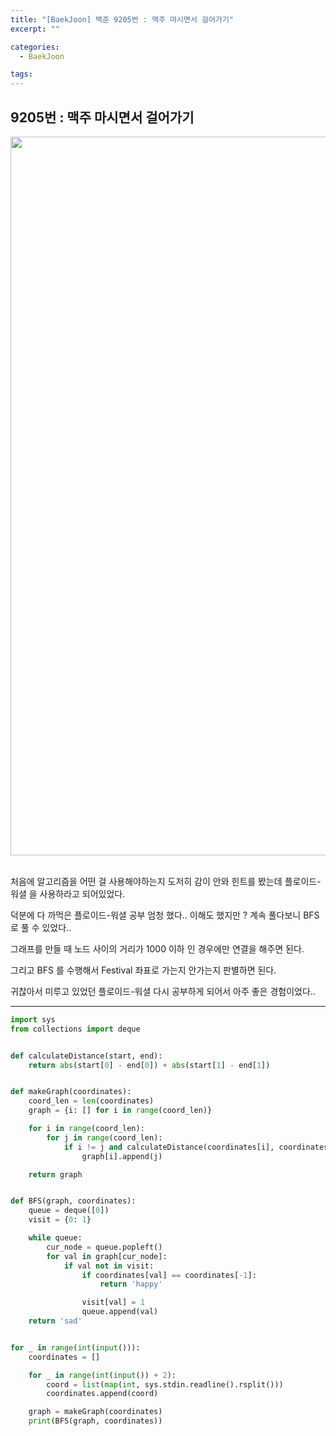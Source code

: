 ```yaml
---
title: "[BaekJoon] 백준 9205번 : 맥주 마시면서 걸어가기"
excerpt: ""

categories:
  - BaekJoon

tags:
---
```


## 9205번 : 맥주 마시면서 걸어가기

<center><img width="1150" alt="Beer" src="https://user-images.githubusercontent.com/54533309/94270320-d43bc000-ff7a-11ea-98ed-1c5cce71ac3c.png">
</center>

<br>

처음에 알고리즘을 어떤 걸 사용해야하는지 도저히 감이 안와 힌트를 봤는데 플로이드-워셜 을 사용하라고 되어있었다.

덕분에 다 까먹은 플로이드-워셜 공부 엄청 했다.. 이해도 했지만 ? 계속 풀다보니 BFS 로 풀 수 있었다..

그래프를 만들 때 노드 사이의 거리가 1000 이하 인 경우에만 연결을 해주면 된다.

그리고 BFS 를 수행해서 Festival 좌표로 가는지 안가는지 판별하면 된다.

귀찮아서 미루고 있었던 플로이드-워셜 다시 공부하게 되어서 아주 좋은 경험이었다..

---

```python
import sys
from collections import deque


def calculateDistance(start, end):
	return abs(start[0] - end[0]) + abs(start[1] - end[1])


def makeGraph(coordinates):
	coord_len = len(coordinates)
	graph = {i: [] for i in range(coord_len)}

	for i in range(coord_len):
		for j in range(coord_len):
			if i != j and calculateDistance(coordinates[i], coordinates[j]) <= 1000:
				graph[i].append(j)

	return graph


def BFS(graph, coordinates):
	queue = deque([0])
	visit = {0: 1}

	while queue:
		cur_node = queue.popleft()
		for val in graph[cur_node]:
			if val not in visit:
				if coordinates[val] == coordinates[-1]:
					return 'happy'

				visit[val] = 1
				queue.append(val)
	return 'sad'


for _ in range(int(input())):
	coordinates = []

	for _ in range(int(input()) + 2):
		coord = list(map(int, sys.stdin.readline().rsplit()))
		coordinates.append(coord)

	graph = makeGraph(coordinates)
	print(BFS(graph, coordinates))
```

<br>